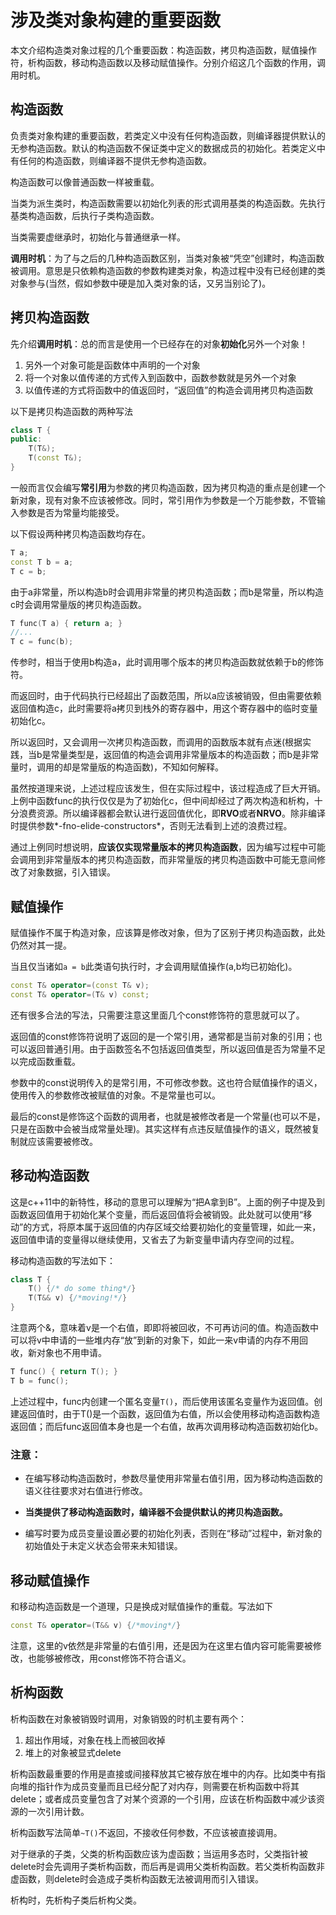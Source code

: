 # 涉及类对象构建的重要函数

本文介绍构造类对象过程的几个重要函数：构造函数，拷贝构造函数，赋值操作符，析构函数，移动构造函数以及移动赋值操作。分别介绍这几个函数的作用，调用时机。

## 构造函数

负责类对象构建的重要函数，若类定义中没有任何构造函数，则编译器提供默认的无参构造函数。默认的构造函数不保证类中定义的数据成员的初始化。若类定义中有任何的构造函数，则编译器不提供无参构造函数。

构造函数可以像普通函数一样被重载。

当类为派生类时，构造函数需要以初始化列表的形式调用基类的构造函数。先执行基类构造函数，后执行子类构造函数。

当类需要虚继承时，初始化与普通继承一样。

**调用时机**：为了与之后的几种构造函数区别，当类对象被“凭空”创建时，构造函数被调用。意思是只依赖构造函数的参数构建类对象，构造过程中没有已经创建的类对象参与(当然，假如参数中硬是加入类对象的话，又另当别论了)。

## 拷贝构造函数

先介绍**调用时机**：总的而言是使用一个已经存在的对象**初始化**另外一个对象！

1. 另外一个对象可能是函数体中声明的一个对象
2. 将一个对象以值传递的方式传入到函数中，函数参数就是另外一个对象
3. 以值传递的方式将函数中的值返回时，“返回值”的构造会调用拷贝构造函数

以下是拷贝构造函数的两种写法

```c++
class T {
public:
    T(T&);
    T(const T&);
}
```

一般而言仅会编写**常引用**为参数的拷贝构造函数，因为拷贝构造的重点是创建一个新对象，现有对象不应该被修改。同时，常引用作为参数是一个万能参数，不管输入参数是否为常量均能接受。

以下假设两种拷贝构造函数均存在。

```c++
T a;
const T b = a;
T c = b;
```

由于a非常量，所以构造b时会调用非常量的拷贝构造函数；而b是常量，所以构造c时会调用常量版的拷贝构造函数。

```c++
T func(T a) { return a; }
//...
T c = func(b);
```

传参时，相当于使用b构造a，此时调用哪个版本的拷贝构造函数就依赖于b的修饰符。

而返回时，由于代码执行已经超出了函数范围，所以a应该被销毁，但由需要依赖返回值构造c，此时需要将a拷贝到栈外的寄存器中，用这个寄存器中的临时变量初始化c。

所以返回时，又会调用一次拷贝构造函数，而调用的函数版本就有点迷(根据实践，当b是常量类型是，返回值的构造会调用非常量版本的构造函数；而b是非常量时，调用的却是常量版的构造函数)，不知如何解释。

虽然按道理来说，上述过程应该发生，但在实际过程中，该过程造成了巨大开销。上例中函数func的执行仅仅是为了初始化c，但中间却经过了两次构造和析构，十分浪费资源。所以编译器都会默认进行返回值优化，即**RVO**或者**NRVO**。除非编译时提供参数*-fno-elide-constructors*，否则无法看到上述的浪费过程。

通过上例同时想说明，**应该仅实现常量版本的拷贝构造函数**，因为编写过程中可能会调用到非常量版本的拷贝构造函数，而非常量版的拷贝构造函数中可能无意间修改了对象数据，引入错误。

## 赋值操作

赋值操作不属于构造对象，应该算是修改对象，但为了区别于拷贝构造函数，此处仍然对其一提。

当且仅当诸如`a = b`此类语句执行时，才会调用赋值操作(a,b均已初始化)。

```c++
const T& operator=(const T& v);
const T& operator=(T& v) const;
```

还有很多合法的写法，只需要注意这里面几个const修饰符的意思就可以了。

返回值的const修饰符说明了返回的是一个常引用，通常都是当前对象的引用；也可以返回普通引用。由于函数签名不包括返回值类型，所以返回值是否为常量不足以完成函数重载。

参数中的const说明传入的是常引用，不可修改参数。这也符合赋值操作的语义，使用传入的参数修改被赋值的对象。不是常量也可以。

最后的const是修饰这个函数的调用者，也就是被修改者是一个常量(也可以不是，只是在函数中会被当成常量处理)。其实这样有点违反赋值操作的语义，既然被复制就应该需要被修改。

## 移动构造函数

这是c++11中的新特性，移动的意思可以理解为“把A拿到B”。上面的例子中提及到函数返回值用于初始化某个变量，而后返回值将会被销毁。此处就可以使用“移动”的方式，将原本属于返回值的内存区域交给要初始化的变量管理，如此一来，返回值申请的变量得以继续使用，又省去了为新变量申请内存空间的过程。

移动构造函数的写法如下：

```c++
class T {
    T() {/* do some thing*/}
    T(T&& v) {/*moving!*/}
}
```

注意两个&，意味着v是一个右值，即即将被回收，不可再访问的值。构造函数中可以将v中申请的一些堆内存“放”到新的对象下，如此一来v申请的内存不用回收，新对象也不用申请。

```c++
T func() { return T(); }
T b = func();
```

上述过程中，func内创建一个匿名变量`T()`，而后使用该匿名变量作为返回值。创建返回值时，由于T()是一个函数，返回值为右值，所以会使用移动构造函数构造返回值；而后func返回值本身也是一个右值，故再次调用移动构造函数初始化b。

### 注意：

* 在编写移动构造函数时，参数尽量使用非常量右值引用，因为移动构造函数的语义往往要求对右值进行修改。

* **当类提供了移动构造函数时，编译器不会提供默认的拷贝构造函数。**
* 编写时要为成员变量设置必要的初始化列表，否则在“移动”过程中，新对象的初始值处于未定义状态会带来未知错误。

## 移动赋值操作

和移动构造函数是一个道理，只是换成对赋值操作的重载。写法如下

```c++
const T& operator=(T&& v) {/*moving*/}
```

注意，这里的v依然是非常量的右值引用，还是因为在这里右值内容可能需要被修改，也能够被修改，用const修饰不符合语义。

## 析构函数

析构函数在对象被销毁时调用，对象销毁的时机主要有两个：

1. 超出作用域，对象在栈上而被回收掉
2. 堆上的对象被显式delete

析构函数最重要的作用是直接或间接释放其它被存放在堆中的内存。比如类中有指向堆的指针作为成员变量而且已经分配了对内存，则需要在析构函数中将其delete；或者成员变量包含了对某个资源的一个引用，应该在析构函数中减少该资源的一次引用计数。

析构函数写法简单`~T()`不返回，不接收任何参数，不应该被直接调用。

对于继承的子类，父类的析构函数应该为虚函数；当运用多态时，父类指针被delete时会先调用子类析构函数，而后再是调用父类析构函数。若父类析构函数非虚函数，则delete时会造成子类析构函数无法被调用而引入错误。

析构时，先析构子类后析构父类。